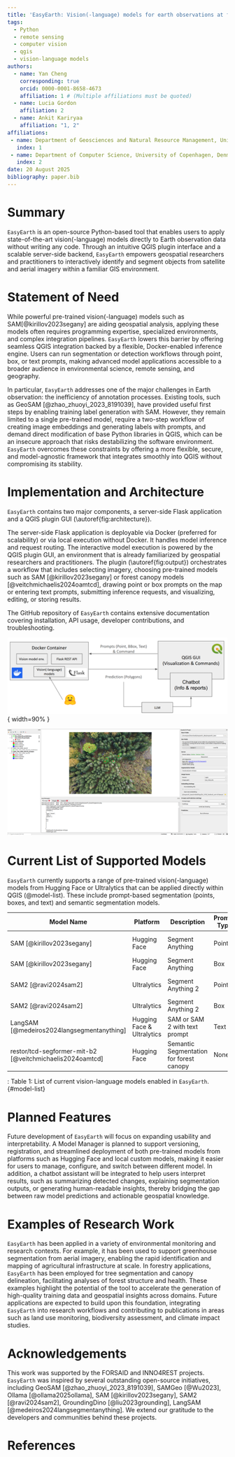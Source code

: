 ```yaml
---
title: 'EasyEarth: Vision(-language) models for earth observations at fingertips'
tags:
  - Python
  - remote sensing
  - computer vision
  - qgis
  - vision-language models
authors:
  - name: Yan Cheng
    corresponding: true
    orcid: 0000-0001-8658-4673
    affiliation: 1 # (Multiple affiliations must be quoted)
  - name: Lucia Gordon 
    affiliation: 2
  - name: Ankit Kariryaa
    affiliation: "1, 2"
affiliations:
 - name: Department of Geosciences and Natural Resource Management, University of Copenhagen, Denmark
   index: 1
 - name: Department of Computer Science, University of Copenhagen, Denmark
   index: 2
date: 20 August 2025
bibliography: paper.bib
---
```


# Summary
`EasyEarth` is an open-source Python-based tool that enables users to apply state-of-the-art vision(-language) models directly to Earth observation data without writing any code. Through an intuitive QGIS plugin interface and a scalable server-side backend, `EasyEarth` empowers geospatial researchers and practitioners to interactively identify and segment objects from satellite and aerial imagery within a familiar GIS environment.

# Statement of Need
While powerful pre-trained vision(-language) models such as SAM[@kirillov2023segany] are aiding geospatial analysis, applying these models often requires programming expertise, specialized environments, and complex integration pipelines. `EasyEarth` lowers this barrier by offering seamless QGIS integration backed by a flexible, Docker-enabled inference engine. Users can run segmentation or detection workflows through point, box, or text prompts, making advanced model applications accessible to a broader audience in environmental science, remote sensing, and geography.

In particular, `EasyEarth` addresses one of the major challenges in Earth observation: the inefficiency of annotation processes. Existing tools, such as GeoSAM [@zhao_zhuoyi_2023_8191039], have provided useful first steps by enabling training label generation with SAM. However, they remain limited to a single pre-trained model, require a two-step workflow of creating image embeddings and generating labels with prompts, and demand direct modification of base Python libraries in QGIS, which can be an insecure approach that risks destabilizing the software environment. `EasyEarth` overcomes these constraints by offering a more flexible, secure, and model-agnostic framework that integrates smoothly into QGIS without compromising its stability.

# Implementation and Architecture
`EasyEarth` contains two major components, a server-side Flask application and a QGIS plugin GUI (\autoref{fig:architecture}).

The server-side Flask application is deployable via Docker (preferred for scalability) or via local execution without Docker. It handles model inference and request routing. The interactive model execution is powered by the QGIS plugin GUI, an environment that is already familiarized by geospatial researchers and practitioners. The plugin (\autoref{fig:output}) orchestrates a workflow that includes selecting imagery, choosing pre-trained models such as SAM [@kirillov2023segany] or forest canopy models [@veitchmichaelis2024oamtcd], drawing point or box prompts on the map or entering text prompts, submitting inference requests, and visualizing, editing, or storing results.

The GitHub repository of `EasyEarth` contains extensive documentation covering installation, API usage, developer contributions, and troubleshooting.

![EasyEarth Software Architecture. \label{fig:architecture}](assets/architecture.png){ width=90% }

[//]: # (![QGIS Plugin GUI. \label{fig:gui}]&#40;assets/gui.png&#41;{ width=40% })

![`EasyEarth` QGIS plugin interface and example model inference. \label{fig:output}](assets/output.png)


# Current List of Supported Models
`EasyEarth` currently supports a range of pre-trained vision(-language) models from Hugging Face or Ultralytics that can be applied directly within QGIS (@model-list). These include prompt-based segmentation (points, boxes, and text) and semantic segmentation models.

| Model Name                                               | Platform                   | Description                             | Prompt Type | Prompt Data           |
|----------------------------------------------------------|----------------------------|-----------------------------------------|-------------|-----------------------|
| SAM [@kirillov2023segany]                                | Hugging Face               | Segment Anything                        | Point       | [[x, y], [x, y], ...] |
| SAM [@kirillov2023segany]                                | Hugging Face               | Segment Anything                        | Box         | [[x1, y1, x2, y2]]    |
| SAM2 [@ravi2024sam2]                                     | Ultralytics                | Segment Anything 2                      | Point       | [[x, y], [x, y], ...] |
| SAM2  [@ravi2024sam2]                                    | Ultralytics                | Segment Anything 2                      | Box         | [[x1, y1, x2, y2]]    |
| LangSAM [@medeiros2024langsegmentanything]               | Hugging Face & Ultralytics | SAM or SAM 2 with text prompt           | Text        | ["text1", "text2"]    |
| restor/tcd-segformer-mit-b2 [@veitchmichaelis2024oamtcd] | Hugging Face               | Semantic Segmentation for forest canopy | None        | []                    | 
: Table 1: List of current vision-language models enabled in `EasyEarth`. {#model-list}

# Planned Features
Future development of `EasyEarth` will focus on expanding usability and interpretability. A Model Manager is planned to support versioning, registration, and streamlined deployment of both pre-trained models from platforms such as Hugging Face and local custom models, making it easier for users to manage, configure, and switch between different model. In addition, a chatbot assistant will be integrated to help users interpret results, such as summarizing detected changes, explaining segmentation outputs, or generating human-readable insights, thereby bridging the gap between raw model predictions and actionable geospatial knowledge.

# Examples of Research Work
`EasyEarth` has been applied in a variety of environmental monitoring and research contexts. For example, it has been used to support greenhouse segmentation from aerial imagery, enabling the rapid identification and mapping of agricultural infrastructure at scale. In forestry applications, `EasyEarth` has been employed for tree segmentation and canopy delineation, facilitating analyses of forest structure and health. These examples highlight the potential of the tool to accelerate the generation of high-quality training data and geospatial insights across domains. Future applications are expected to build upon this foundation, integrating `EasyEarth` into research workflows and contributing to publications in areas such as land use monitoring, biodiversity assessment, and climate impact studies.

# Acknowledgements
This work was supported by the FORSAID and INNO4REST projects. `EasyEarth` was inspired by several outstanding open-source initiatives, including GeoSAM [@zhao_zhuoyi_2023_8191039], SAMGeo [@Wu2023], Ollama [@ollama2025ollama], SAM [@kirillov2023segany], SAM2 [@ravi2024sam2], GroundingDino [@liu2023grounding], LangSAM [@medeiros2024langsegmentanything]. We extend our gratitude to the developers and communities behind these projects.

# References